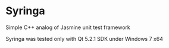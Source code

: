 Syringa
=======

Simple C++ analog of Jasmine unit test framework

Syringa was tested only with Qt 5.2.1 SDK under Windows 7 x64